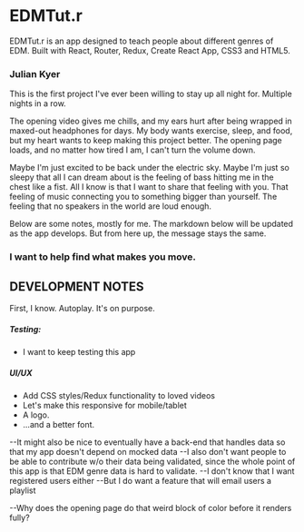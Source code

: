 # EDMTut.r

EDMTut.r is an app designed to teach people about different genres of EDM.
Built with React, Router, Redux, Create React App, CSS3 and HTML5.

### Julian Kyer 

This is the first project I've ever been willing to stay up all night for. Multiple nights in a row. 

The opening video gives me chills, and my ears hurt after being wrapped in maxed-out headphones for days. My body wants exercise, sleep, and food, but my heart wants to keep making this project better. The opening page loads, and no matter how tired I am, I can't turn the volume down. 

Maybe I'm just excited to be back under the electric sky. Maybe I'm just so sleepy that all I can dream about is the feeling of bass hitting me in the chest like a fist. All I know is that I want to share that feeling with you. That feeling of music connecting you to something bigger than yourself. The feeling that no speakers in the world are loud enough.

Below are some notes, mostly for me. The markdown below will be updated as the app develops. But from here up, the message stays the same. 
### I want to help find what makes you move.

## DEVELOPMENT NOTES 

First, I know. Autoplay. It's on purpose.

##### Testing:
* I want to keep testing this app

##### UI/UX
* Add CSS styles/Redux functionality to loved videos
* Let's make this responsive for mobile/tablet
* A logo.
* ...and a better font.

--It might also be nice to eventually have a back-end that handles data so that 
  my app doesn't depend on mocked data
  --I also don't want people to be able to contribute w/o
    their data being validated, since the whole point of this app is that EDM genre 
    data is hard to validate.
  --I don't know that I want registered users either
  --But I do want a feature that will email users a playlist
      
--Why does the opening page do that weird block of color before it renders fully?
